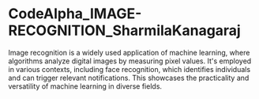 # CodeAlpha_IMAGE-RECOGNITION_SharmilaKanagaraj

Image recognition is a widely used application of machine learning, where
algorithms analyze digital images by measuring pixel values. It's employed in
various contexts, including face recognition, which identifies individuals and can
trigger relevant notifications. This showcases the practicality and versatility of
machine learning in diverse fields.
